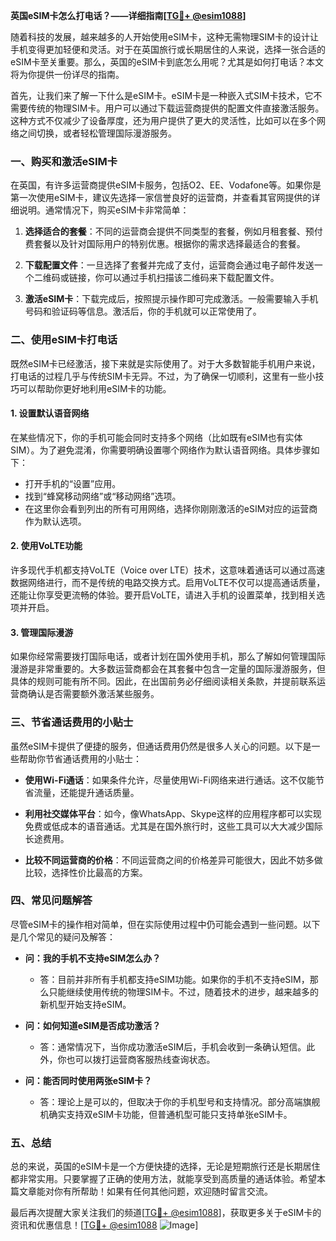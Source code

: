 **英国eSIM卡怎么打电话？——详细指南[[TG💪+ @esim1088](https://t.me/s/esim1088)]**

随着科技的发展，越来越多的人开始使用eSIM卡，这种无需物理SIM卡的设计让手机变得更加轻便和灵活。对于在英国旅行或长期居住的人来说，选择一张合适的eSIM卡至关重要。那么，英国的eSIM卡到底怎么用呢？尤其是如何打电话？本文将为你提供一份详尽的指南。

首先，让我们来了解一下什么是eSIM卡。eSIM卡是一种嵌入式SIM卡技术，它不需要传统的物理SIM卡。用户可以通过下载运营商提供的配置文件直接激活服务。这种方式不仅减少了设备厚度，还为用户提供了更大的灵活性，比如可以在多个网络之间切换，或者轻松管理国际漫游服务。

### **一、购买和激活eSIM卡**

在英国，有许多运营商提供eSIM卡服务，包括O2、EE、Vodafone等。如果你是第一次使用eSIM卡，建议先选择一家信誉良好的运营商，并查看其官网提供的详细说明。通常情况下，购买eSIM卡非常简单：

1. **选择适合的套餐**：不同的运营商会提供不同类型的套餐，例如月租套餐、预付费套餐以及针对国际用户的特别优惠。根据你的需求选择最适合的套餐。
   
2. **下载配置文件**：一旦选择了套餐并完成了支付，运营商会通过电子邮件发送一个二维码或链接，你可以通过手机扫描该二维码来下载配置文件。

3. **激活eSIM卡**：下载完成后，按照提示操作即可完成激活。一般需要输入手机号码和验证码等信息。激活后，你的手机就可以正常使用了。

### **二、使用eSIM卡打电话**

既然eSIM卡已经激活，接下来就是实际使用了。对于大多数智能手机用户来说，打电话的过程几乎与传统SIM卡无异。不过，为了确保一切顺利，这里有一些小技巧可以帮助你更好地利用eSIM卡的功能。

#### **1. 设置默认语音网络**

在某些情况下，你的手机可能会同时支持多个网络（比如既有eSIM也有实体SIM）。为了避免混淆，你需要明确设置哪个网络作为默认语音网络。具体步骤如下：

- 打开手机的“设置”应用。
- 找到“蜂窝移动网络”或“移动网络”选项。
- 在这里你会看到列出的所有可用网络，选择你刚刚激活的eSIM对应的运营商作为默认选项。

#### **2. 使用VoLTE功能**

许多现代手机都支持VoLTE（Voice over LTE）技术，这意味着通话可以通过高速数据网络进行，而不是传统的电路交换方式。启用VoLTE不仅可以提高通话质量，还能让你享受更流畅的体验。要开启VoLTE，请进入手机的设置菜单，找到相关选项并开启。

#### **3. 管理国际漫游**

如果你经常需要拨打国际电话，或者计划在国外使用手机，那么了解如何管理国际漫游是非常重要的。大多数运营商都会在其套餐中包含一定量的国际漫游服务，但具体的规则可能有所不同。因此，在出国前务必仔细阅读相关条款，并提前联系运营商确认是否需要额外激活某些服务。

### **三、节省通话费用的小贴士**

虽然eSIM卡提供了便捷的服务，但通话费用仍然是很多人关心的问题。以下是一些帮助你节省通话费用的小贴士：

- **使用Wi-Fi通话**：如果条件允许，尽量使用Wi-Fi网络来进行通话。这不仅能节省流量，还能提升通话质量。
  
- **利用社交媒体平台**：如今，像WhatsApp、Skype这样的应用程序都可以实现免费或低成本的语音通话。尤其是在国外旅行时，这些工具可以大大减少国际长途费用。

- **比较不同运营商的价格**：不同运营商之间的价格差异可能很大，因此不妨多做比较，选择性价比最高的方案。

### **四、常见问题解答**

尽管eSIM卡的操作相对简单，但在实际使用过程中仍可能会遇到一些问题。以下是几个常见的疑问及解答：

- **问：我的手机不支持eSIM怎么办？**
  - 答：目前并非所有手机都支持eSIM功能。如果你的手机不支持eSIM，那么只能继续使用传统的物理SIM卡。不过，随着技术的进步，越来越多的新机型开始支持eSIM。

- **问：如何知道eSIM是否成功激活？**
  - 答：通常情况下，当你成功激活eSIM后，手机会收到一条确认短信。此外，你也可以拨打运营商客服热线查询状态。

- **问：能否同时使用两张eSIM卡？**
  - 答：理论上是可以的，但取决于你的手机型号和支持情况。部分高端旗舰机确实支持双eSIM卡功能，但普通机型可能只支持单张eSIM卡。

### **五、总结**

总的来说，英国的eSIM卡是一个方便快捷的选择，无论是短期旅行还是长期居住都非常实用。只要掌握了正确的使用方法，就能享受到高质量的通话体验。希望本篇文章能对你有所帮助！如果有任何其他问题，欢迎随时留言交流。

最后再次提醒大家关注我们的频道[[TG💪+ @esim1088](https://t.me/s/esim1088)]，获取更多关于eSIM卡的资讯和优惠信息！[[TG💪+ @esim1088](https://t.me/s/esim1088) ![Image](https://i.postimg.cc/4NQfJmqS/Snipaste-2025-05-13-00-14-12.png)]